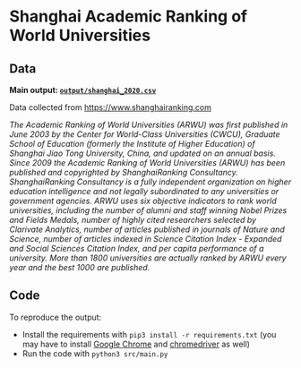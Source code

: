 # Shanghai Academic Ranking of World Universities

## Data

**Main output: [`output/shanghai_2020.csv`](https://github.com/edomt/shanghai_arwu/blob/main/output/shanghai_2020.csv)**

Data collected from https://www.shanghairanking.com

*The Academic Ranking of World Universities (ARWU) was first published in June 2003 by the Center for World-Class Universities (CWCU), Graduate School of Education (formerly the Institute of Higher Education) of Shanghai Jiao Tong University, China, and updated on an annual basis. Since 2009 the Academic Ranking of World Universities (ARWU) has been published and copyrighted by ShanghaiRanking Consultancy. ShanghaiRanking Consultancy is a fully independent organization on higher education intelligence and not legally subordinated to any universities or government agencies. ARWU uses six objective indicators to rank world universities, including the number of alumni and staff winning Nobel Prizes and Fields Medals, number of highly cited researchers selected by Clarivate Analytics, number of articles published in journals of Nature and Science, number of articles indexed in Science Citation Index - Expanded and Social Sciences Citation Index, and per capita performance of a university. More than 1800 universities are actually ranked by ARWU every year and the best 1000 are published.*

## Code

To reproduce the output:

- Install the requirements with `pip3 install -r requirements.txt` (you may have to install [Google Chrome](https://www.google.com/chrome/) and [chromedriver](https://sites.google.com/chromium.org/driver/downloads) as well)
- Run the code with `python3 src/main.py`
